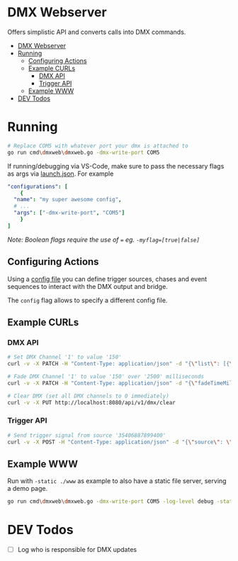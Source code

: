 # DMX Webserver

Offers simplistic API and converts calls into DMX commands.

- [DMX Webserver](#dmx-webserver)
- [Running](#running)
  - [Configuring Actions](#configuring-actions)
  - [Example CURLs](#example-curls)
    - [DMX API](#dmx-api)
    - [Trigger API](#trigger-api)
  - [Example WWW](#example-www)
- [DEV Todos](#dev-todos)

# Running

```sh
# Replace COM5 with whatever port your dmx is attached to
go run cmd\dmxweb\dmxweb.go -dmx-write-port COM5
```

If running/debugging via VS-Code, make sure to pass the necessary flags as args via [launch.json](./.vscode/launch.json). For example

```yaml
"configurations": [
    {
  "name": "my super awesome config",
  # ...
  "args": ["-dmx-write-port", "COM5"]
    }
]
```

*Note: Boolean flags require the use of `=` eg. `-myflag=[true|false]`*

## Configuring Actions

Using a [config file](./configs/example.yaml) you can define 
trigger sources, chases and event sequences to interact with the DMX output and bridge.

The `config` flag allows to specify a different config file.

## Example CURLs

### DMX API

```sh
# Set DMX Channel '1' to value '150'
curl -v -X PATCH -H "Content-Type: application/json" -d "{\"list\": [{\"channel\": 1, \"value\": 150}]}" http://localhost:8080/api/v1/dmx

# Fade DMX Channel '1' to value '150' over '2500' milliseconds
curl -v -X PATCH -H "Content-Type: application/json" -d "{\"fadeTimeMillis\": 2500, \"scene\": {\"list\": [{\"channel\": 1, \"value\": 150}]}}" http://localhost:8080/api/v1/dmx/fade

# Clear DMX (set all DMX channels to 0 immediately)
curl -v -X PUT http://localhost:8080/api/v1/dmx/clear
```

### Trigger API

```sh
# Send trigger signal from source '35406887899400'
curl -v -X POST -H "Content-Type: application/json" -d "{\"source\": \"35406887899400\"}" localhost:8080/api/v1/trigger
```

## Example WWW

Run with `-static ./www` as example to also have a static file server, serving a demo page.

```sh
go run cmd\dmxweb\dmxweb.go -dmx-write-port COM5 -log-level debug -static ./www
```

# DEV Todos

- [ ] Log who is responsible for DMX updates
